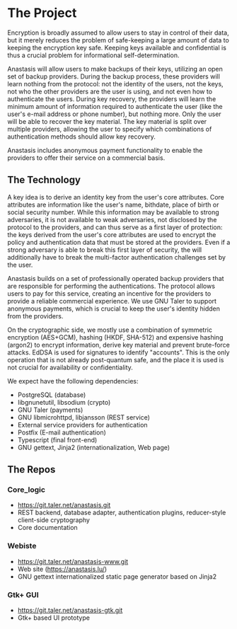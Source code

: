 # The  Project

Encryption is broadly assumed to allow users to stay in control of
their data, but it merely reduces the problem of safe-keeping a large
amount of data to keeping the encryption key safe.  Keeping keys
available and confidential is thus a crucial problem for informational
self-determination.

Anastasis will allow users to make backups of their keys, utilizing
an open set of backup providers.  During the backup process, these
providers will learn nothing from the protocol: not the identity of
the users, not the keys, not who the other providers are the user
is using, and not even how to authenticate the users.  During key
recovery, the providers will learn the minimum amount of information
required to authenticate the user (like the user's e-mail address
or phone number), but nothing more. Only the user will be able to
recover the key material.  The key material is split over multiple
providers, allowing the user to specify which combinations of
authentication methods should allow key recovery.

Anastasis includes anonymous payment functionality to enable the
providers to offer their service on a commercial basis.


## The Technology

A key idea is to derive an identity key from the user's core
attributes.  Core attributes are information like the user's name,
bithdate, place of birth or social security number. While this
information may be available to strong adversaries, it is not
available to weak adversaries, not disclosed by the protocol to the
providers, and can thus serve as a first layer of protection: the keys
derived from the user's core attributes are used to encrypt the policy
and authentication data that must be stored at the providers.  Even if
a strong adversary is able to break this first layer of security, the
will additionally have to break the multi-factor authentication
challenges set by the user.

Anastasis builds on a set of professionally operated backup providers
that are responsible for performing the authentications. The protocol
allows users to pay for this service, creating an incentive for the
providers to provide a reliable commercial experience.  We use GNU
Taler to support anonymous payments, which is crucial to keep the
user's identity hidden from the providers.

On the cryptographic side, we mostly use a combination of symmetric
encryption (AES+GCM), hashing (HKDF, SHA-512) and expensive hashing
(argon2) to encrypt information, derive key material and prevent
brute-force attacks.  EdDSA is used for signatures to identify
"accounts". This is the only operation that is not already
post-quantum safe, and the place it is used is not crucial for
availability or confidentiality.

We expect have the following dependencies:

 - PostgreSQL (database)
 - libgnunetutil, libsodium (crypto)
 - GNU Taler (payments)
 - GNU libmicrohttpd, libjansson (REST service)
 - External service providers for authentication
 - Postfix (E-mail authentication)
 - Typescript (final front-end)
 - GNU gettext, Jinja2 (internationalization, Web page)



## The Repos

### Core_logic
 - https://git.taler.net/anastasis.git
 - REST backend, database adapter, authentication plugins,
   reducer-style client-side cryptography
 - Core documentation

### Webiste
 - https://git.taler.net/anastasis-www.git
 - Web site (https://anastasis.lu/)
 - GNU gettext internationalized  static page generator based on Jinja2

### Gtk+ GUI
 - https://git.taler.net/anastasis-gtk.git
 - Gtk+ based UI prototype
